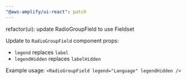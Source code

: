```yaml
---
"@aws-amplify/ui-react": patch
---
```


refactor(ui): update RadioGroupField to use Fieldset

Update to `RadioGroupField` component props: 
 - `legend` replaces `label`
 - `legendHidden` replaces `labelHidden`
 
Example usage:
``` <RadioGroupField legend="Language" legendHidden /> ```
